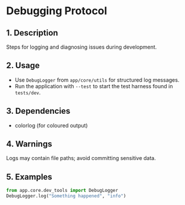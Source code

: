 # Debugging Protocol

## 1. Description
Steps for logging and diagnosing issues during development.

## 2. Usage
- Use `DebugLogger` from `app/core/utils` for structured log messages.
- Run the application with `--test` to start the test harness found in `tests/dev`.

## 3. Dependencies
- colorlog (for coloured output)

## 4. Warnings
Logs may contain file paths; avoid committing sensitive data.

## 5. Examples
```python
from app.core.dev_tools import DebugLogger
DebugLogger.log("Something happened", "info")
```
